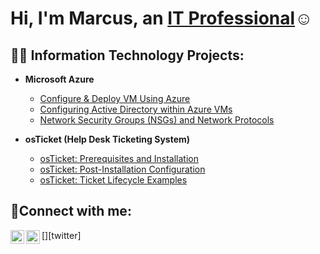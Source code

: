 <h1>Hi, I'm Marcus, an <a href="https://linkedin.com/in/marcus-jones-it">IT Professional</a>☺</h1>

<h2>👨‍💻 Information Technology Projects:</h2>

- <b>Microsoft Azure</b>
  - [Configure & Deploy VM Using Azure](https://github.com/marcusjonesIT/configure-vm)
  - [Configuring Active Directory within Azure VMs](https://github.com/marcusjonesIT/configure-ad)
  - [Network Security Groups (NSGs) and Network Protocols](https://github.com/marcusjonesIT/azure-network-protocols)

- <b>osTicket (Help Desk Ticketing System)</b>
  - [osTicket: Prerequisites and Installation](https://github.com/marcusjonesIT/osticket-prereqs)
  - [osTicket: Post-Installation Configuration](https://github.com/marcusjonesIT/post-install-config)
  - [osTicket: Ticket Lifecycle Examples](https://github.com/marcusjonesIT/ticket-lifecycle)

<h2>🤳Connect with me:</h2>

[<img align="left" alt="Marcus | Twitter" width="22px" src="https://cdn.jsdelivr.net/npm/simple-icons@v3/icons/twitter.svg" />][twitter]
[<img align="left" alt="Marcus | LinkedIn" width="22px" src="https://cdn.jsdelivr.net/npm/simple-icons@v3/icons/linkedin.svg" />][linkedin]

[linkedin]: https://linkedin.com/in/marcus-jones-it
